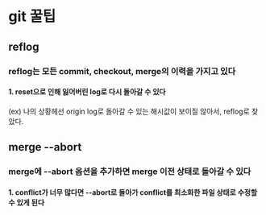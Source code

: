 # git 꿀팁

## reflog

### reflog는 모든 commit, checkout, merge의 이력을 가지고 있다

#### 1. reset으로 인해 잃어버린 log로 다시 돌아갈 수 있다

(ex) 나의 상황헤선 origin log로 돌아갈 수 있는 해시값이 보이질 않아서, reflog로 찾았다.

## merge --abort

### merge에 --abort 옵션을 추가하면 merge 이전 상태로 돌아갈 수 있다

#### 1. conflict가 너무 많다면 --abort로 돌아가 conflict를 최소화한 파일 상태로 수정할 수 있게 된다
